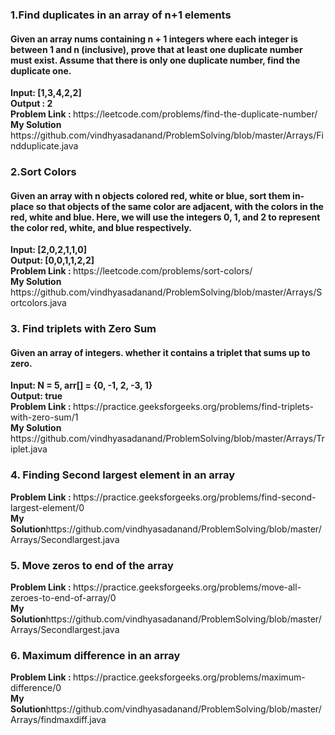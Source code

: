 
<h3> 1.Find duplicates in an array of n+1 elements </h3>
<h4> Given an array nums containing n + 1 integers where each integer is between 1 and n (inclusive), prove that at least one duplicate number must exist. Assume that there is only one duplicate number, find the duplicate one. </h4> 
<b>  Input: [1,3,4,2,2] </b> <br>
<b>Output : 2 </b> <br>
<b> Problem Link : </b>  https://leetcode.com/problems/find-the-duplicate-number/  <br>
<b> My Solution</b> https://github.com/vindhyasadanand/ProblemSolving/blob/master/Arrays/Findduplicate.java <br>

<h3> 2.Sort Colors</h3>
<h4> Given an array with n objects colored red, white or blue, sort them in-place so that objects of the same color are adjacent, with the colors in the red, white and blue. Here, we will use the integers 0, 1, and 2 to represent the color red, white, and blue respectively. </h4> 
<b>Input: [2,0,2,1,1,0]  </b> <br>
<b>Output: [0,0,1,1,2,2] </b> <br>
<b> Problem Link : </b>  https://leetcode.com/problems/sort-colors/ <br>
<b> My Solution</b> https://github.com/vindhyasadanand/ProblemSolving/blob/master/Arrays/Sortcolors.java <br>

<h3>3. Find triplets with Zero Sum</h3>
<h4> Given an array of integers. whether it contains a triplet that sums up to zero.</h4> 
<b> Input: N = 5, arr[] = {0, -1, 2, -3, 1}  </b> <br>
<b>Output: true  </b> <br>
<b> Problem Link : </b> https://practice.geeksforgeeks.org/problems/find-triplets-with-zero-sum/1    <br>
<b> My Solution</b> https://github.com/vindhyasadanand/ProblemSolving/blob/master/Arrays/Triplet.java <br>

<h3>4. Finding Second largest element in an array</h3>
<b> Problem Link : </b>https://practice.geeksforgeeks.org/problems/find-second-largest-element/0  <br>
<b> My Solution</b>https://github.com/vindhyasadanand/ProblemSolving/blob/master/Arrays/Secondlargest.java <br>

<h3>5. Move zeros to end of the array</h3>
<b> Problem Link : </b> https://practice.geeksforgeeks.org/problems/move-all-zeroes-to-end-of-array/0  <br>
<b> My Solution</b>https://github.com/vindhyasadanand/ProblemSolving/blob/master/Arrays/Secondlargest.java <br>

<h3>6. Maximum difference in an array</h3>
<b> Problem Link : </b>https://practice.geeksforgeeks.org/problems/maximum-difference/0   <br>
<b> My Solution</b>https://github.com/vindhyasadanand/ProblemSolving/blob/master/Arrays/findmaxdiff.java <br>



